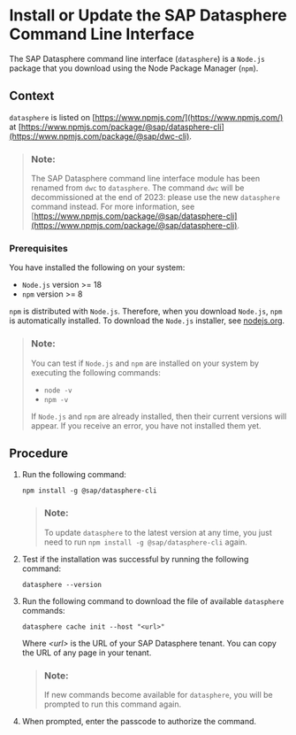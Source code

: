 <!-- loiof7d5eddf20a34a1aa48d8e2c68a44e28 -->

# Install or Update the SAP Datasphere Command Line Interface

The SAP Datasphere command line interface \(`datasphere`\) is a `Node.js` package that you download using the Node Package Manager \(`npm`\).



## Context

`datasphere` is listed on [https://www.npmjs.com/](https://www.npmjs.com/) at [https://www.npmjs.com/package/@sap/datasphere-cli](https://www.npmjs.com/package/@sap/dwc-cli).

> ### Note:  
> The SAP Datasphere command line interface module has been renamed from `dwc` to `datasphere`. The command `dwc` will be decommissioned at the end of 2023: please use the new `datasphere` command instead. For more information, see [https://www.npmjs.com/package/@sap/datasphere-cli](https://www.npmjs.com/package/@sap/datasphere-cli).



### Prerequisites

You have installed the following on your system:

-   `Node.js` version \>= 18
-   `npm` version \>= 8

`npm` is distributed with `Node.js`. Therefore, when you download `Node.js`, `npm` is automatically installed. To download the `Node.js` installer, see [nodejs.org](https://nodejs.org/en/).

> ### Note:  
> You can test if `Node.js` and `npm` are installed on your system by executing the following commands:
> 
> -   `node -v`
> -   `npm -v`
> 
> If `Node.js` and `npm` are already installed, then their current versions will appear. If you receive an error, you have not installed them yet.



## Procedure

1.  Run the following command:

    ```
    npm install -g @sap/datasphere-cli
    ```

    > ### Note:  
    > To update `datasphere` to the latest version at any time, you just need to run `npm install -g @sap/datasphere-cli` again.

2.  Test if the installation was successful by running the following command:

    ```
    datasphere --version
    ```

3.  Run the following command to download the file of available `datasphere` commands:

    ```
    datasphere cache init --host "<url>"
    ```

    Where *<url\>* is the URL of your SAP Datasphere tenant. You can copy the URL of any page in your tenant.

    > ### Note:  
    > If new commands become available for `datasphere`, you will be prompted to run this command again.

4.  When prompted, enter the passcode to authorize the command.


